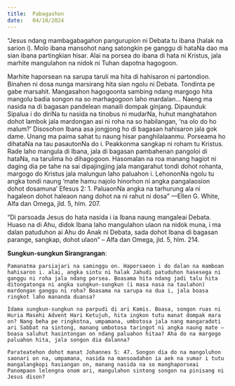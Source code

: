 ```yaml
---
title:  Pabagashon
date:   04/10/2024
---
```


“Jesus ndang mambagabagahon pangurupion ni Debata tu ibana (halak na sarion i). Molo ibana mansohot nang satongkin pe ganggu di hataNa dao ma sian ibana partingkian hisar. Alai na porsea do ibana di hata ni Kristus, jala marhite mangulahon na nidok ni Tuhan dapotna hagogoon.

Marhite haporsean na sarupa taruli ma hita di hahisaron ni partondion. Binahen ni dosa nunga marsirang hita sian ngolu ni Debata. Tondinta pe gabe marsahit. Mangasahon hagogoonta sambing ndang margogo hita mangolu badia songon na so marhagogoon laho mardalan... Naeng ma nasida na di bagasan pandelean manaili dompak ginjang. Dipaunduk Sipalua i do diriNa tu nasida na tinobus ni mudarNa, huhut manghatahon dohot lambok jala mardongan asi ni roha na so habilangan, ‘na olo do ho malum?’ Disosohon Ibana asa jongjong ho di bagasan hahisaron jala gok dame. Unang ma paima sahat tu naung hisar panghilalaanmu. Porseama ho dihataNa na tau pasautonNa do i. Peakkonma sangkap ni roham tu Kristus. Rade laho mangula di Ibana, jala di bagasan pambahenan pangoloi di hataNa, na tarulima ho dihagogoon. Hasomalan na roa manang hagiot ni daging dia pe tahe na sai dipajingjing jala mangarahut tondi dohot rohanta, margogo do Kristus jala malungun laho paluahon i. LehononNa ngolu tu angka tondi naung ‘mate hamu najolo hinorhon ni angka pangalaosion dohot dosamuna’ Efesus 2: 1. PaluaonNa angka na tarhurung ala ni hagaleon dohot haleaon nang dohot na ni rahut ni dosa” —Ellen G. White, Alfa dan Omega, jld. 5, hlm. 207.

“Di parsoada Jesus do hata nasida i ia Ibana naung mangaleai Debata. Huaso na di Ahu, didok Ibana laho mangulahon ulaon na nidok muna, i ma dalan patuduhon ai Ahu do Anak ni Debata, sada dohot Ibana di bagasan parange, sangkap, dohot ulaon” – Alfa dan Omega, jld. 5, hlm. 214.

**Sungkun-sungkun Sirangrangan**:

`Pamanatma parsiajari na saminggu on. Haporsaeon i do dalan na mamboan hahisaron i. alai, angka sintu ni halak Jahudi patuduhon hasesega ni ganggu ni roha jala ndang porsea. Boasama hita ndang jadi talu hita ditongatonga ni angka sungkun-sungkun (i masa nasa na taulahon) mardongan ganggu ni roha? Boasama na sarupa na dua i, jala boasa ringkot laho mananda duansa?`

`Idama sungkun-sungkun na parpudi di ari Kamis. Boasa, songon ruas ni Huria Masehi Advent Hari Ketujuh, hita ingkon tutu manat dompak mara on? Nang beha pe ringkotna, umpamana, umbotosa jala nang mangaradoti ari Sabbat na sintong, manang umbotosa taringot ni angka naung mate – boasa saluhut hasintongan on ndang paluahon hitaa? Aha do na margogo paluahon hita, jala songon dia dalanna?`

`Parateatehon dohot manat Johannes 5: 47. Songon dia do na mangoluhon saonari on na, umpamana, nasida na mansoadahon ia aek na sumar i tutu mangalangkopi hasiangan on, manang nasida na so manghaporseai Panompaon lelengna onom ari, mangulahon sintong songon na pinisang ni Jesus dison?`